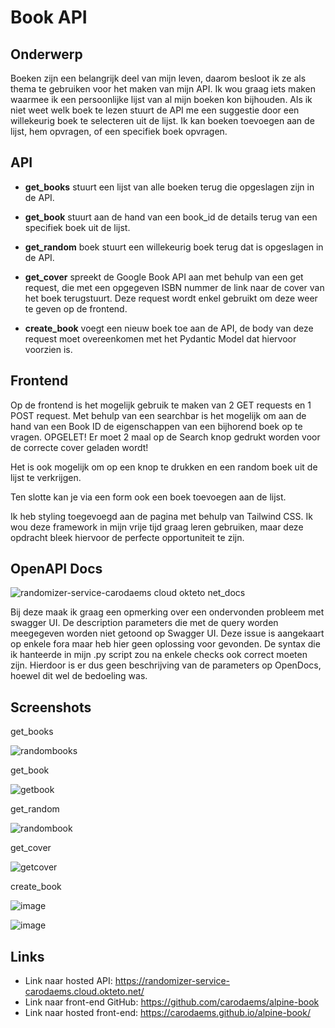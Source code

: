 # Book API

## Onderwerp

Boeken zijn een belangrijk deel van mijn leven, daarom besloot ik ze als thema te gebruiken voor het maken van mijn API. Ik wou graag iets maken waarmee ik een persoonlijke lijst van al mijn boeken kon bijhouden. Als ik niet weet welk boek te lezen stuurt de API me een suggestie door een willekeurig boek te selecteren uit de lijst. Ik kan boeken toevoegen aan de lijst, hem opvragen, of een specifiek boek opvragen.

## API

- **get_books** stuurt een lijst van alle boeken terug die opgeslagen zijn in de API.

- **get_book** stuurt aan de hand van een book_id de details terug van een specifiek boek uit de lijst.

- **get_random** boek stuurt een willekeurig boek terug dat is opgeslagen in de API.

- **get_cover** spreekt de Google Book API aan met behulp van een get request, die met een opgegeven ISBN nummer de link naar de cover van het boek terugstuurt. Deze request wordt enkel gebruikt om deze weer te geven op de frontend.

- **create_book** voegt een nieuw boek toe aan de API, de body van deze request moet overeenkomen met het Pydantic Model dat hiervoor voorzien is. 

## Frontend

Op de frontend is het mogelijk gebruik te maken van 2 GET requests en 1 POST request. Met behulp van een searchbar is het mogelijk om aan de hand van een Book ID de eigenschappen van een bijhorend boek op te vragen. OPGELET! Er moet 2 maal op de Search knop gedrukt worden voor de correcte cover geladen wordt!

Het is ook mogelijk om op een knop te drukken en een random boek uit de lijst te verkrijgen. 

Ten slotte kan je via een form ook een boek toevoegen aan de lijst.

Ik heb styling toegevoegd aan de pagina met behulp van Tailwind CSS. Ik wou deze framework in mijn vrije tijd graag leren gebruiken, maar deze opdracht bleek hiervoor de perfecte opportuniteit te zijn.

## OpenAPI Docs

![randomizer-service-carodaems cloud okteto net_docs](https://user-images.githubusercontent.com/91262442/202868533-6161719b-1281-480a-9a77-319e9c5ef267.png)

Bij deze maak ik graag een opmerking over een ondervonden probleem met swagger UI. De description parameters die met de query worden meegegeven worden niet getoond op Swagger UI. Deze issue is aangekaart op enkele fora maar heb hier geen oplossing voor gevonden. De syntax die ik hanteerde in mijn .py script zou na enkele checks ook correct moeten zijn. Hierdoor is er dus geen beschrijving van de parameters op OpenDocs, hoewel dit wel de bedoeling was.

## Screenshots

get_books

![randombooks](https://user-images.githubusercontent.com/91262442/202869472-46b730af-3885-4b8e-a2d6-d1191d1009f6.jpg)

get_book

![getbook](https://user-images.githubusercontent.com/91262442/202869499-c803c496-c4f2-4d8c-8b1b-ceafb75900ae.jpg)

get_random

![randombook](https://user-images.githubusercontent.com/91262442/202869538-87824d43-aa5d-404e-8267-8c6236b4dbc9.jpg)

get_cover

![getcover](https://user-images.githubusercontent.com/91262442/202869578-9df6f2bf-7b0c-40bc-a39c-452f00df112c.jpg)

create_book

![image](https://user-images.githubusercontent.com/91262442/202869941-67a7f62b-f0f3-4988-853a-21266fe6425c.png)

![image](https://user-images.githubusercontent.com/91262442/202869967-f78691df-698f-4d5f-b3b3-e2d3e9002b42.png)

## Links

- Link naar hosted API: https://randomizer-service-carodaems.cloud.okteto.net/
- Link naar front-end GitHub: https://github.com/carodaems/alpine-book
- Link naar hosted front-end: https://carodaems.github.io/alpine-book/
